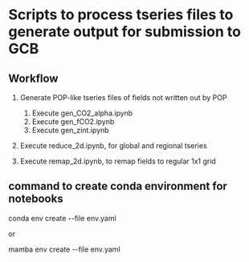# Scripts to process tseries files to generate output for submission to GCB

## Workflow

1. Generate POP-like tseries files of fields not written out by POP
    1. Execute gen_CO2_alpha.ipynb
    2. Execute gen_fCO2.ipynb
    3. Execute gen_zint.ipynb

2. Execute reduce_2d.ipynb, for global and regional tseries

3. Execute remap_2d.ipynb, to remap fields to regular 1x1 grid

## command to create conda environment for notebooks

conda env create --file env.yaml

or

mamba env create --file env.yaml
